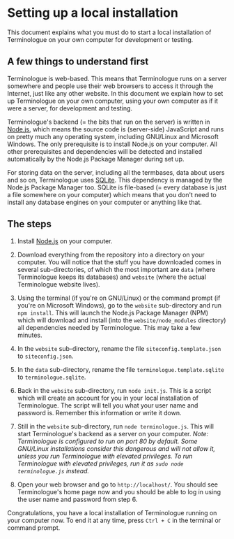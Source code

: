 # Setting up a local installation

This document explains what you must do to start a local installation of Terminologue on your own computer for development or testing.

## A few things to understand first

Terminologue is web-based. This means that Terminologue runs on a server somewhere and people use their web browsers to access it through the Internet, just like any other website. In this document we explain how to set up Terminologue on your own computer, using your own computer as if it were a server, for development and testing.

Terminologue's backend (= the bits that run on the server) is written in [Node.js](https://nodejs.org/), which means the source code is (server-side) JavaScript and runs on pretty much any operating system, including GNU/Linux and Microsoft Windows. The only prerequisite is to install Node.js on your computer. All other prerequisites and dependencies will be detected and installed automatically by the Node.js Package Manager during set up.

For storing data on the server, including all the termbases, data about users and so on, Terminologue uses [SQLite](https://www.sqlite.org/). This dependency is managed by the Node.js Package Manager too. SQLite is file-based (= every database is just a file somewhere on your computer) which means that you don't need to install any database engines on your computer or anything like that.

## The steps

1. Install [Node.js](https://nodejs.org/) on your computer.

2. Download everything from the repository into a directory on your computer. You will notice that the stuff you have downloaded comes in several sub-directories, of which the most important are `data` (where Terminologue keeps its databases) and `website` (where the actual Terminologue website lives).

3. Using the terminal (if you're on GNU/Linux) or the command prompt (if you're on Microsoft Windows), go to the `website` sub-directory and run `npm install`. This will launch the Node.js Package Manager (NPM) which will download and install (into the `website/node_modules` directory) all dependencies needed by Terminologue. This may take a few minutes.

4. In the `website` sub-directory, rename the file `siteconfig.template.json` to `siteconfig.json`.

5. In the `data` sub-directory, rename the file `terminologue.template.sqlite` to `terminologue.sqlite`.

6. Back in the `website` sub-directory, run `node init.js`. This is a script which will create an account for you in your local installation of Terminologue. The script will tell you what your user name and password is. Remember this information or write it down.

7. Still in the `website` sub-directory, run `node terminologue.js`. This will start Terminologue's backend as a server on your computer. *Note: Terminologue is configured to run on port 80 by default. Some GNU/Linux installations consider this dangerous and will not allow it, unless you run Terminologue with elevated privileges. To run Terminologue with elevated privileges, run it as `sudo node terminologue.js` instead.*

8. Open your web browser and go to `http://localhost/`. You should see Terminologue's home page now and you should be able to log in using the user name and password from step 6.

Congratulations, you have a local installation of Terminologue running on your computer now. To end it at any time, press `Ctrl + C` in the terminal or command prompt.
